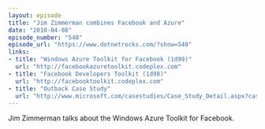 ```yaml
---
layout: episode
title: "Jim Zimmerman combines Facebook and Azure"
date: "2010-04-08"
episode_number: "540"
episode_url: "https://www.dotnetrocks.com/?show=540"
links:
- title: "Windows Azure Toolkit for Facebook (1d99)"
  url: "http://facebookazuretoolkit.codeplex.com"
- title: "Facebook Developers Toolkit (1d98)"
  url: "http://facebooktoolkit.codeplex.com"
- title: "Outback Case Study"
  url: "http://www.microsoft.com/casestudies/Case_Study_Detail.aspx?casestudyid=4000005861"
---
```


Jim Zimmerman talks about the Windows Azure Toolkit for Facebook.
